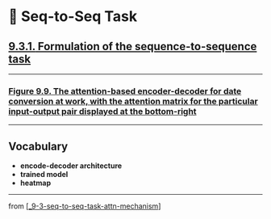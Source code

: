 # 🧬 Seq-to-Seq Task

## [**9.3.1.** Formulation of the sequence-to-sequence task](https://livebook.manning.com/book/deep-learning-with-javascript/chapter-9/186)

---

### [**Figure 9.9.** The attention-based encoder-decoder for date conversion at work, with the attention matrix for the particular input-output pair displayed at the bottom-right](https://livebook.manning.com/book/deep-learning-with-javascript/chapter-9/ch09fig09)

---

## **Vocabulary**

- **encode-decoder architecture**
- **trained model**
- **heatmap**

---

from [[_9-3-seq-to-seq-task-attn-mechanism]]

[//begin]: # "Autogenerated link references for markdown compatibility"
[_9-3-seq-to-seq-task-attn-mechanism]: _9-3-seq-to-seq-task-attn-mechanism.md "🧬 Seq-to-seq Attn Mechanism"
[//end]: # "Autogenerated link references"
